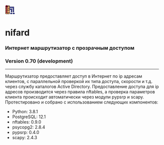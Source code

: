![Alt text](nifard.png?raw=true "Title")
# nifard
### Интернет маршрутизатор с прозрачным доступом
### Version 0.70 (development)
<hr>
Маршрутизатор предоставляет доступ в Интернет по ip адресам клиентов, с параллельной проверкой их типа доступа, скорости и т.д. через службу каталогов Active Directory. Предоставление доступа для ip адресов производится через правила nftables, а проверка параметров клиента происходит автоматически через модули pypsrp и scapy.
<br>
Протестировано и собрано с использованием следующих компонентов:
<ul>
  <li>Python: 3.8.1</li>
  <li>PostgreSQL: 12.1 </li>
  <li>nftables: 0.9.0</li>
  <li>psycopg2: 2.8.4</li>
  <li>pypsrp: 0.4.0 </li>
  <li>scapy: 2.4.3 </li>
 </ul>
